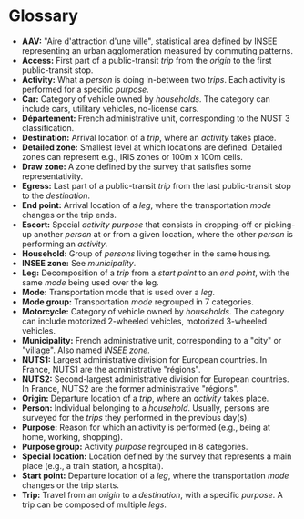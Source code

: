 # Glossary

- **AAV:** "Aire d'attraction d'une ville", statistical area defined by INSEE representing an urban
  agglomeration measured by commuting patterns.
- **Access:** First part of a public-transit _trip_ from the _origin_ to the first public-transit
  stop.
- **Activity:** What a _person_ is doing in-between two _trips_. Each activity is performed for a
  specific _purpose_.
- **Car:** Category of vehicle owned by _households_. The category can include cars, utilitary
  vehicles, no-license cars.
- **Département:** French administrative unit, corresponding to the NUST 3 classification.
- **Destination:** Arrival location of a _trip_, where an _activity_ takes place.
- **Detailed zone:** Smallest level at which locations are defined. Detailed zones can represent
e.g., IRIS zones or 100m x 100m cells.
- **Draw zone:** A zone defined by the survey that satisfies some representativity.
- **Egress:** Last part of a public-transit _trip_ from the last public-transit stop to the
  _destination_.
- **End point:** Arrival location of a _leg_, where the transportation _mode_ changes or the trip
  ends.
- **Escort:** Special _activity purpose_ that consists in dropping-off or picking-up another
  _person_ at or from a given location, where the other _person_ is performing an _activity_.
- **Household:** Group of _persons_ living together in the same housing.
- **INSEE zone:** See _municipality_.
- **Leg:** Decomposition of a _trip_ from a _start point_ to an _end point_, with the same _mode_
  being used over the leg.
- **Mode:** Transportation mode that is used over a _leg_.
- **Mode group:** Transportation _mode_ regrouped in 7 categories.
- **Motorcycle:** Category of vehicle owned by _households_. The category can include motorized
  2-wheeled vehicles, motorized 3-wheeled vehicles.
- **Municipality:** French administrative unit, corresponding to a "city" or "village". Also named
  _INSEE zone_.
- **NUTS1:** Largest administrative division for European countries. In France, NUTS1 are the
  administrative "régions".
- **NUTS2:** Second-largest administrative division for European countries. In France, NUTS2 are the
  former administrative "régions".
- **Origin:** Departure location of a _trip_, where an _activity_ takes place.
- **Person:** Individual belonging to a _household_. Usually, persons are surveyed for the _trips_
  they performed in the previous day(s).
- **Purpose:** Reason for which an activity is performed (e.g., being at home, working, shopping).
- **Purpose group:** Activity _purpose_ regrouped in 8 categories.
- **Special location:** Location defined by the survey that represents a main place (e.g., a train
  station, a hospital).
- **Start point:** Departure location of a _leg_, where the transportation _mode_ changes or the
  trip starts.
- **Trip:** Travel from an _origin_ to a _destination_, with a specific _purpose_. A trip can be
  composed of multiple _legs_.
